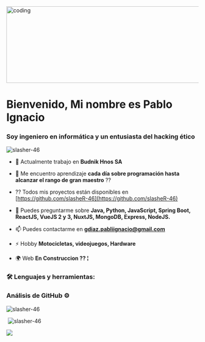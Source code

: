   <img alt="coding" width="1000" height="200" src="https://media.giphy.com/media/4rZA5D22301iMgrUNd/giphy.gif" />
  <h1 alinear="centro">Bienvenido, Mi nombre es Pablo Ignacio </h1>
  <h3 alinear="centro">Soy ingeniero en informática y un entusiasta del hacking ético</h3>

  <p alinear="centro"> <img src="https://komarev.com/ghpvc/?username=slasher-46&label=Profile%20views&color=0e75b6&estilo=flat" alt="slasher-46" /> </p>

- 🔭 Actualmente trabajo en **Budnik Hnos SA**

- 🌱 Me encuentro aprendizaje **cada día sobre programación hasta alcanzar el rango de gran maestro** ⁇ 

- ?? Todos mis proyectos están disponibles en [https://github.com/slasheR-46](https://github.com/slasheR-46)

- 💬 Puedes preguntarme sobre **Java, Python, JavaScript, Spring Boot, ReactJS, VueJS 2 y 3, NuxtJS, MongoDB, Express, NodeJS.**

- 📫 Puedes contactarme en **gdiaz.pabliignacio@gmail.com**

- ⚡ Hobby **Motocicletas, videojuegos, Hardware**

- 🌍 Web **En Construccion ?? ¦**

<h3 alinear="centro">🛠 Lenguajes y herramientas:</h3>

  
<h3 alinear="centro">Análisis de GitHub ⚙</h3>

<p><img alinear="izquierda" src="https://github-readme-stats.vercel.app/api/top-langs?username=slasher-46&show_icons=true&local=en&diseño=compacto" alt="slasher-46" /></p>

<p>&nbsp;<img alinear="centro" src="https://github-readme-stats.vercel.app/api?username=slasher-46&show_icons=true&locale=en" alt="slasher-46" /></p>


<img src="https://media.giphy.com/media/yl3XErRq8qmmA/giphy.gif" ancho="1000" alta="200"/>

